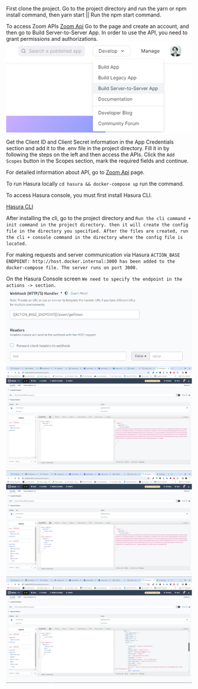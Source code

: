 First clone the project. Go to the project directory and run the yarn or npm install command, then yarn start || Run the npm start command.

To access Zoom APIs
[Zoom Api](https://marketplace.zoom.us/) Go to the page and create an account, and then go to Build Server-to-Server App.
In order to use the API, you need to grant permissions and authorizations.
<img src="./img/zoomlogin.png">

Get the Client ID and Client Secret information in the App Credentials section and add it to the .env file in the project directory.
Fill it in by following the steps on the left and then access the APIs.
Click the ``Add Scopes`` button in the Scopes section, mark the required fields and continue.

For detailed information about API, go to [Zoom Api](https://marketplace.zoom.us/docs/api-reference/zoom-api) page.

To run Hasura locally 
``cd hasura && docker-compose up``
run the command.

To access Hasura console, you must first install Hasura CLI.

[Hasura CLI](https://hasura.io/docs/latest/hasura-cli/install-hasura-cli/)

After installing the cli, go to the project directory and
``Run the cli command + init command in the project directory. then it will create the config file in the directory you specified. After the files are created, run the cli + console command in the directory where the config file is located. ``

For making requests and server communication via Hasura
`` ACTION_BASE ENDPOINT: http://host.docker.internal:3000 has been added to the docker-compose file. The server runs on port 3000. ``

On the Hasura Console screen
``
We need to specify the endpoint in the actions -> section.
``
<img src="./img/img.png">
<img src="./img/has.png">
<img src="./img/token.png">
<img src="./img/users.png">
 